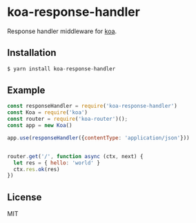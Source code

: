 # koa-response-handler
Response handler middleware for [koa](https://github.com/koajs/koa).

## Installation
```js
$ yarn install koa-response-handler
```
## Example
```js
const responseHandler = require('koa-response-handler')
const Koa = require('koa')
const router = require('koa-router')();
const app = new Koa()

app.use(responseHandler({contentType: 'application/json'}))


router.get('/', function async (ctx, next) {
  let res = { hello: 'world' }
  ctx.res.ok(res)
})
```

## License
  MIT
